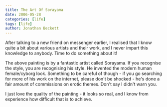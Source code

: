 ```yaml
---
title: The Art Of Sorayama
date: 2006-05-28
categories: [life]
tags: [life]
author: Jonathan Beckett
---
```


After talking to a new friend on messenger earlier, I realised that I know quite a bit about various artists and their work, and I never impart this knowledge to anybody. Time to do something about it!

The above painting is by a fantastic artist called Sorayama. If you recognise the style, you are recognising his style. He invented the modern human female/cyborg look. Something to be careful of though - if you go searching for more of his work on the internet, please don't be shocked - he's done a fair amount of commissions on erotic themes. Don't say I didn't warn you.

I just love the quality of the painting - it looks so real, and I know from experience how difficult that is to achieve.